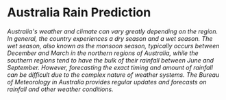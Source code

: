 # Australia Rain Prediction
*Australia's weather and climate can vary greatly depending on the region. In general, the country experiences a dry season and a wet season. The wet season, also known as the monsoon season, typically occurs between December and March in the northern regions of Australia, while the southern regions tend to have the bulk of their rainfall between June and September. However, forecasting the exact timing and amount of rainfall can be difficult due to the complex nature of weather systems. The Bureau of Meteorology in Australia provides regular updates and forecasts on rainfall and other weather conditions.*
